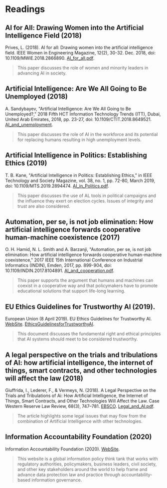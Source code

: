# Readings

## AI for All: Drawing Women into the Artificial Intelligence Field (2018)

Prives, L. (2018). AI for all: Drawing women into the artificial intelligence field. IEEE Women in Engineering Magazine, 12(2), 30-32. Dec. 2018, doi: 10.1109/MWIE.2018.2866890. [AI_for_all.pdf](AI_for_all.pdf).

> This paper discusses the role of women and minority leaders in advancing AI in society.

## Artificial Intelligence: Are We All Going to Be Unemployed (2018)

A. Sandybayev, "Artificial Intelligence: Are We All Going to Be Unemployed?," 2018 Fifth HCT Information Technology Trends (ITT), Dubai, United Arab Emirates, 2018, pp. 23-27, doi: 10.1109/CTIT.2018.8649521. [AI_and_unemployment](AI_and_unemployment.pdf).

> This paper discusses the role of AI in the workforce and its potential for replacing humans resulting in high unemployment levels.

## Artificial Intelligence in Politics: Establishing Ethics (2019)

T. B. Kane, "Artificial Intelligence in Politics: Establishing Ethics," in IEEE Technology and Society Magazine, vol. 38, no. 1, pp. 72-80, March 2019, doi: 10.1109/MTS.2019.2894474. [AI_in_Politics.pdf](AI_in_Politics.pdf).

> This paper discusses the use of AL tools in political campaigns and the influence they exert on election cycles. Issues of integrity and trust are also considered.

## Automation, per se, is not job elimination: How artificial intelligence forwards cooperative human-machine coexistence (2017)

O. H. Hamid, N. L. Smith and A. Barzanji, "Automation, per se, is not job elimination: How artificial intelligence forwards cooperative human-machine coexistence," 2017 IEEE 15th International Conference on Industrial Informatics (INDIN), Emden, 2017, pp. 899-904, doi: 10.1109/INDIN.2017.8104891. [AI_and_cooperation.pdf](AI_and_cooperation.pdf).

> This paper supports the argument that humans and machines can coexist in a cooperative way and that policymakers have to promote educational solutions that support life-long learning.

## EU Ethics Guidelines for Trustworthy AI (2019).

European Union (8 April 2019). EU Ethics Guidelines for Trustworthy AI. [WebSite](https://ec.europa.eu/futurium/en/ai-alliance-consultation). [EthicsGuidelinesforTrustworthyAI](EthicsGuidelinesforTrustworthyAI.pdf).

> This document discusses the fundamental right and ethical principles that AI systems should meet to be considered trustworthy.

## A legal perspective on the trials and tribulations of AI: how artificial intelligence, the internet of things, smart contracts, and other technologies will affect the law (2018)

Giuffrida, I., Lederer, F., & Vermeys, N. (2018). A Legal Perspective on the Trials and Tribulations of Ai: How Artificial Intelligence, the Internet of Things, Smart Contracts, and Other Technologies Will Affect the Law. Case Western Reserve Law Review, 68(3), 747–781. [EBSCO](https://search-ebscohost-com.proxy1.ncu.edu/login.aspx?direct=true&db=tsh&AN=130372095&site=eds-live). [Legal_and_AI.pdf](Legal_and_AI.pdf).

> The article highlights some legal issues that may flow from the combination of Artificial Intelligence with other technologies.

## Information Accountability Foundation (2020)

Information Accountability Foundation (2020). [WebSite](https://informationaccountability.org/publications/).

> This website is a global information policy think tank that works with regulatory authorities, policymakers, business leaders, civil society, and other key stakeholders around the world to help frame and advance data protection law and practice through accountability-based information governance.

